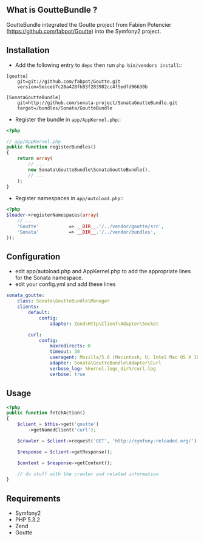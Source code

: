 What is GoutteBundle ?
----------------------

GoutteBundle integrated the Goutte project from Fabien Potencier (https://github.com/fabpot/Goutte) into the Symfony2 project.


Installation
------------

* Add the following entry to ``deps`` then run ``php bin/vendors install``::

```
[goutte]
    git=git://github.com/fabpot/Goutte.git
    version=5ecceb7c28a428fb93f283982cc4f5edfd96630b

[SonataGoutteBundle]
    git=http://github.com/sonata-project/SonataGoutteBundle.git
    target=/bundles/Sonata/GoutteBundle
```

* Register the bundle in ``app/AppKernel.php``::

```php
<?php

// app/AppKernel.php
public function registerBundles()
{
    return array(
        // ...
        new Sonata\GoutteBundle\SonataGoutteBundle(),
        // ...
    );
}
```

* Register namespaces in ``app/autoload.php``::

```php
<?php
$loader->registerNamespaces(array(
    // ...
    'Goutte'           => __DIR__.'/../vendor/goutte/src',
    'Sonata'           => __DIR__.'/../vendor/bundles',
));
```
    
Configuration
-------------

* edit app/autoload.php and AppKernel.php to add the appropriate lines for the Sonata namespace.
* edit your config.yml and add these lines

```yaml
sonata_goutte:
    class: Sonata\GoutteBundle\Manager
    clients:
        default:
            config:
                adapter: Zend\Http\Client\Adapter\Socket

        curl:
            config:
                maxredirects: 0
                timeout: 30
                useragent: Mozilla/5.0 (Macintosh; U; Intel Mac OS X 10.6; en-US; rv:1.9.2.3) Gecko/20100401 Firefox/3.6.3
                adapter: Sonata\GoutteBundle\Adapter\Curl
                verbose_log: %kernel.logs_dir%/curl.log
                verbose: true
```

Usage
-----

```php
<?php
public function fetchAction()
{
    $client = $this->get('goutte')
        ->getNamedClient('curl');

    $crawler = $client->request('GET', 'http://symfony-reloaded.org/');

    $response = $client->getResponse();

    $content = $response->getContent();

    // do stuff with the crawler and related information
}
```



Requirements
------------

* Symfony2
* PHP 5.3.2
* Zend
* Goutte

